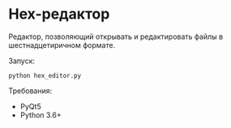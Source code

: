 # Hex-редактор

Редактор, позволяющий открывать и редактировать файлы в шестнадцетиричном формате.

Запуск:

    python hex_editor.py


Требования:
 * PyQt5
 * Python 3.6+

